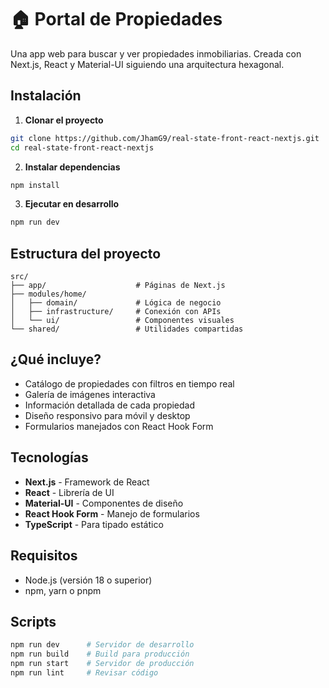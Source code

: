 # 🏠 Portal de Propiedades
Una app web para buscar y ver propiedades inmobiliarias. Creada con Next.js, React y Material-UI siguiendo una arquitectura hexagonal.

## Instalación
1. **Clonar el proyecto**
```bash
git clone https://github.com/JhamG9/real-state-front-react-nextjs.git
cd real-state-front-react-nextjs
```

2. **Instalar dependencias**
```bash
npm install
```

3. **Ejecutar en desarrollo**
```bash
npm run dev
```

## Estructura del proyecto
```
src/
├── app/                    # Páginas de Next.js
├── modules/home/
│   ├── domain/             # Lógica de negocio
│   ├── infrastructure/     # Conexión con APIs
│   └── ui/                 # Componentes visuales
└── shared/                 # Utilidades compartidas
```

## ¿Qué incluye?
- Catálogo de propiedades con filtros en tiempo real
- Galería de imágenes interactiva
- Información detallada de cada propiedad
- Diseño responsivo para móvil y desktop
- Formularios manejados con React Hook Form

## Tecnologías
- **Next.js** - Framework de React
- **React** - Librería de UI
- **Material-UI** - Componentes de diseño
- **React Hook Form** - Manejo de formularios
- **TypeScript** - Para tipado estático

## Requisitos

- Node.js (versión 18 o superior)
- npm, yarn o pnpm

## Scripts

```bash
npm run dev      # Servidor de desarrollo
npm run build    # Build para producción
npm run start    # Servidor de producción
npm run lint     # Revisar código
```
